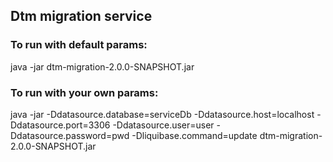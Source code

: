 ## Dtm migration service

### To run with default params:
java -jar dtm-migration-2.0.0-SNAPSHOT.jar

### To run with your own params:
java -jar -Ddatasource.database=serviceDb -Ddatasource.host=localhost -Ddatasource.port=3306 -Ddatasource.user=user
-Ddatasource.password=pwd -Dliquibase.command=update dtm-migration-2.0.0-SNAPSHOT.jar